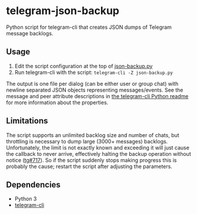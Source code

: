 # telegram-json-backup

Python script for telegram-cli that creates JSON dumps of Telegram message backlogs.

## Usage

1. Edit the script configuration at the top of [json-backup.py](json-backup.py)
2. Run telegram-cli with the script: `telegram-cli -Z json-backup.py`

The output is one file per dialog (can be either user or group chat) with newline separated JSON objects representing messages/events.
See the message and peer attribute descriptions in [the telegram-cli Python readme](https://github.com/vysheng/tg/blob/master/README-PY.md) for more information about the properties.

## Limitations

The script supports an unlimited backlog size and number of chats, but throttling is necessary to dump large (3000+ messages) backlogs. Unfortunately, the limit is not exactly known and exceeding it will just cause the callback to never arrive, effectively halting the backup operation without notice ([tg#717](https://github.com/vysheng/tg/issues/717)). So if the script suddenly stops making progress this is probably the cause; restart the script after adjusting the parameters.

## Dependencies

* Python 3
* [telegram-cli](https://github.com/vysheng/tg)
